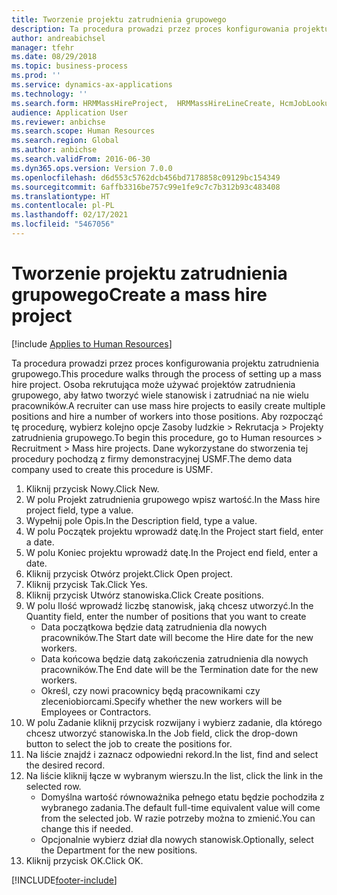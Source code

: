 ```yaml
---
title: Tworzenie projektu zatrudnienia grupowego
description: Ta procedura prowadzi przez proces konfigurowania projektu zatrudnienia grupowego.
author: andreabichsel
manager: tfehr
ms.date: 08/29/2018
ms.topic: business-process
ms.prod: ''
ms.service: dynamics-ax-applications
ms.technology: ''
ms.search.form: HRMMassHireProject,  HRMMassHireLineCreate, HcmJobLookup, HcmPersonnelManagementWorkspace
audience: Application User
ms.reviewer: anbichse
ms.search.scope: Human Resources
ms.search.region: Global
ms.author: anbichse
ms.search.validFrom: 2016-06-30
ms.dyn365.ops.version: Version 7.0.0
ms.openlocfilehash: d6d553c5762dcb456bd7178858c09129bc154349
ms.sourcegitcommit: 6affb3316be757c99e1fe9c7c7b312b93c483408
ms.translationtype: HT
ms.contentlocale: pl-PL
ms.lasthandoff: 02/17/2021
ms.locfileid: "5467056"
---
```

# <a name="create-a-mass-hire-project"></a><span data-ttu-id="67ae9-103">Tworzenie projektu zatrudnienia grupowego</span><span class="sxs-lookup"><span data-stu-id="67ae9-103">Create a mass hire project</span></span>

[!include [Applies to Human Resources](../includes/applies-to-hr.md)]



<span data-ttu-id="67ae9-104">Ta procedura prowadzi przez proces konfigurowania projektu zatrudnienia grupowego.</span><span class="sxs-lookup"><span data-stu-id="67ae9-104">This procedure walks through the process of setting up a mass hire project.</span></span> <span data-ttu-id="67ae9-105">Osoba rekrutująca może używać projektów zatrudnienia grupowego, aby łatwo tworzyć wiele stanowisk i zatrudniać na nie wielu pracowników.</span><span class="sxs-lookup"><span data-stu-id="67ae9-105">A recruiter can use mass hire projects to easily create multiple positions and hire a number of workers into those positions.</span></span> <span data-ttu-id="67ae9-106">Aby rozpocząć tę procedurę, wybierz kolejno opcje Zasoby ludzkie > Rekrutacja > Projekty zatrudnienia grupowego.</span><span class="sxs-lookup"><span data-stu-id="67ae9-106">To begin this procedure, go to Human resources > Recruitment > Mass hire projects.</span></span> <span data-ttu-id="67ae9-107">Dane wykorzystane do stworzenia tej procedury pochodzą z firmy demonstracyjnej USMF.</span><span class="sxs-lookup"><span data-stu-id="67ae9-107">The demo data company used to create this procedure is USMF.</span></span>

1. <span data-ttu-id="67ae9-108">Kliknij przycisk Nowy.</span><span class="sxs-lookup"><span data-stu-id="67ae9-108">Click New.</span></span>
2. <span data-ttu-id="67ae9-109">W polu Projekt zatrudnienia grupowego wpisz wartość.</span><span class="sxs-lookup"><span data-stu-id="67ae9-109">In the Mass hire project field, type a value.</span></span>
3. <span data-ttu-id="67ae9-110">Wypełnij pole Opis.</span><span class="sxs-lookup"><span data-stu-id="67ae9-110">In the Description field, type a value.</span></span>
4. <span data-ttu-id="67ae9-111">W polu Początek projektu wprowadź datę.</span><span class="sxs-lookup"><span data-stu-id="67ae9-111">In the Project start field, enter a date.</span></span>
5. <span data-ttu-id="67ae9-112">W polu Koniec projektu wprowadź datę.</span><span class="sxs-lookup"><span data-stu-id="67ae9-112">In the Project end field, enter a date.</span></span>
6. <span data-ttu-id="67ae9-113">Kliknij przycisk Otwórz projekt.</span><span class="sxs-lookup"><span data-stu-id="67ae9-113">Click Open project.</span></span>
7. <span data-ttu-id="67ae9-114">Kliknij przycisk Tak.</span><span class="sxs-lookup"><span data-stu-id="67ae9-114">Click Yes.</span></span>
8. <span data-ttu-id="67ae9-115">Kliknij przycisk Utwórz stanowiska.</span><span class="sxs-lookup"><span data-stu-id="67ae9-115">Click Create positions.</span></span>
9. <span data-ttu-id="67ae9-116">W polu Ilość wprowadź liczbę stanowisk, jaką chcesz utworzyć.</span><span class="sxs-lookup"><span data-stu-id="67ae9-116">In the Quantity field, enter the number of positions that you want to create</span></span>
    * <span data-ttu-id="67ae9-117">Data początkowa będzie datą zatrudnienia dla nowych pracowników.</span><span class="sxs-lookup"><span data-stu-id="67ae9-117">The Start date will become the Hire date for the new workers.</span></span>  
    * <span data-ttu-id="67ae9-118">Data końcowa będzie datą zakończenia zatrudnienia dla nowych pracowników.</span><span class="sxs-lookup"><span data-stu-id="67ae9-118">The End date will be the Termination date for the new workers.</span></span>  
    * <span data-ttu-id="67ae9-119">Określ, czy nowi pracownicy będą pracownikami czy zleceniobiorcami.</span><span class="sxs-lookup"><span data-stu-id="67ae9-119">Specify whether the new workers will be Employees or Contractors.</span></span>  
10. <span data-ttu-id="67ae9-120">W polu Zadanie kliknij przycisk rozwijany i wybierz zadanie, dla którego chcesz utworzyć stanowiska.</span><span class="sxs-lookup"><span data-stu-id="67ae9-120">In the Job field, click the drop-down button to select the job to create the positions for.</span></span>
11. <span data-ttu-id="67ae9-121">Na liście znajdź i zaznacz odpowiedni rekord.</span><span class="sxs-lookup"><span data-stu-id="67ae9-121">In the list, find and select the desired record.</span></span>
12. <span data-ttu-id="67ae9-122">Na liście kliknij łącze w wybranym wierszu.</span><span class="sxs-lookup"><span data-stu-id="67ae9-122">In the list, click the link in the selected row.</span></span>
    * <span data-ttu-id="67ae9-123">Domyślna wartość równoważnika pełnego etatu będzie pochodziła z wybranego zadania.</span><span class="sxs-lookup"><span data-stu-id="67ae9-123">The default full-time equivalent value will come from the selected job.</span></span> <span data-ttu-id="67ae9-124">W razie potrzeby można to zmienić.</span><span class="sxs-lookup"><span data-stu-id="67ae9-124">You can change this if needed.</span></span>  
    * <span data-ttu-id="67ae9-125">Opcjonalnie wybierz dział dla nowych stanowisk.</span><span class="sxs-lookup"><span data-stu-id="67ae9-125">Optionally, select the Department for the new positions.</span></span>  
13. <span data-ttu-id="67ae9-126">Kliknij przycisk OK.</span><span class="sxs-lookup"><span data-stu-id="67ae9-126">Click OK.</span></span>



[!INCLUDE[footer-include](../includes/footer-banner.md)]